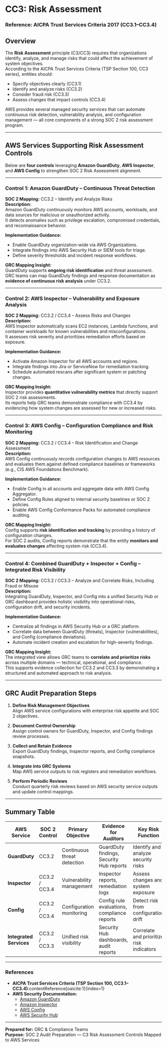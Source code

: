 # CC3: Risk Assessment 
 
### Reference: AICPA Trust Services Criteria 2017 (CC3.1–CC3.4)

## Overview
The **Risk Assessment** principle (C3/CC3) requires that organizations identify, analyze, and manage risks that could affect the achievement of system objectives.  
According to the AICPA Trust Services Criteria (TSP Section 100, CC3 series), entities should:
- Specify objectives clearly (CC3.1)
- Identify and analyze risks (CC3.2)
- Consider fraud risk (CC3.3)
- Assess changes that impact controls (CC3.4)

AWS provides several managed security services that can automate continuous risk detection, vulnerability analysis, and configuration management — all core components of a strong SOC 2 risk assessment program.

---

## AWS Services Supporting Risk Assessment Controls

Below are **four controls** leveraging **Amazon GuardDuty**, **AWS Inspector**, and **AWS Config** to strengthen SOC 2 Risk Assessment alignment.

---

### **Control 1: Amazon GuardDuty – Continuous Threat Detection**
**SOC 2 Mapping:** CC3.2 – Identify and Analyze Risks  
**Description:**  
Amazon GuardDuty continuously monitors AWS accounts, workloads, and data sources for malicious or unauthorized activity.  
It detects anomalies such as privilege escalation, compromised credentials, and reconnaissance behavior.

**Implementation Guidance:**  
- Enable GuardDuty organization-wide via AWS Organizations.  
- Integrate findings into AWS Security Hub or SIEM tools for triage.  
- Define severity thresholds and incident response workflows.  

**GRC Mapping Insight:**  
GuardDuty supports **ongoing risk identification** and threat assessment.  
GRC teams can map GuardDuty findings and response documentation as **evidence of continuous risk analysis** under CC3.2.

---

### **Control 2: AWS Inspector – Vulnerability and Exposure Analysis**
**SOC 2 Mapping:** CC3.2 / CC3.4 – Assess Risks and Changes  
**Description:**  
AWS Inspector automatically scans EC2 instances, Lambda functions, and container workloads for known vulnerabilities and misconfigurations.  
It assesses risk severity and prioritizes remediation efforts based on exposure.

**Implementation Guidance:**  
- Activate Amazon Inspector for all AWS accounts and regions.  
- Integrate findings into Jira or ServiceNow for remediation tracking.  
- Schedule automated rescans after significant system or patching changes.  

**GRC Mapping Insight:**  
Inspector provides **quantitative vulnerability metrics** that directly support SOC 2 risk assessments.  
Its reports help GRC teams demonstrate compliance with CC3.4 by evidencing how system changes are assessed for new or increased risks.

---

### **Control 3: AWS Config – Configuration Compliance and Risk Monitoring**
**SOC 2 Mapping:** CC3.2 / CC3.4 – Risk Identification and Change Assessment  
**Description:**  
AWS Config continuously records configuration changes to AWS resources and evaluates them against defined compliance baselines or frameworks (e.g., CIS AWS Foundations Benchmark).

**Implementation Guidance:**  
- Enable Config in all accounts and aggregate data with AWS Config Aggregator.  
- Define Config Rules aligned to internal security baselines or SOC 2 policies.  
- Enable AWS Config Conformance Packs for automated compliance auditing.  

**GRC Mapping Insight:**  
Config supports **risk identification and tracking** by providing a history of configuration changes.  
For SOC 2 audits, Config reports demonstrate that the entity **monitors and evaluates changes** affecting system risk (CC3.4).

---

### **Control 4: Combined GuardDuty + Inspector + Config – Integrated Risk Visibility**
**SOC 2 Mapping:** CC3.2 / CC3.3 – Analyze and Correlate Risks, Including Fraud or Misuse  
**Description:**  
Integrating GuardDuty, Inspector, and Config into a unified Security Hub or GRC dashboard provides holistic visibility into operational risks, configuration drift, and security incidents.

**Implementation Guidance:**  
- Centralize all findings in AWS Security Hub or a GRC platform.  
- Correlate data between GuardDuty (threats), Inspector (vulnerabilities), and Config (compliance deviations).  
- Automate incident creation and escalation for high-severity findings.  

**GRC Mapping Insight:**  
The integrated view allows GRC teams to **correlate and prioritize risks** across multiple domains — technical, operational, and compliance.  
This supports evidence collection for CC3.2 and CC3.3 by demonstrating a structured and automated approach to risk analysis.

---

## GRC Audit Preparation Steps

1. **Define Risk Management Objectives**  
   Align AWS service configurations with enterprise risk appetite and SOC 2 objectives.  

2. **Document Control Ownership**  
   Assign control owners for GuardDuty, Inspector, and Config findings review processes.  

3. **Collect and Retain Evidence**  
   Export GuardDuty findings, Inspector reports, and Config compliance snapshots.  

4. **Integrate into GRC Systems**  
   Map AWS service outputs to risk registers and remediation workflows.  

5. **Perform Periodic Reviews**  
   Conduct quarterly risk reviews based on AWS security service outputs and update control mappings.  

---

## Summary Table

| AWS Service | SOC 2 Control | Primary Objective | Evidence for Auditors | Key Risk Function |
|--------------|----------------|-------------------|------------------------|--------------------|
| **GuardDuty** | CC3.2 | Continuous threat detection | GuardDuty findings, Security Hub reports | Identify and analyze security risks |
| **Inspector** | CC3.2 / CC3.4 | Vulnerability management | Inspector reports, remediation logs | Assess changes and system exposure |
| **Config** | CC3.2 / CC3.4 | Configuration monitoring | Config rule evaluations, compliance reports | Detect risk from configuration drift |
| **Integrated Services** | CC3.2 / CC3.3 | Unified risk visibility | Security Hub dashboards, audit reports | Correlate and prioritize risk indicators |

---

### References
- **AICPA Trust Services Criteria (TSP Section 100, CC3.1–CC3.4)**:contentReference[oaicite:1]{index=1}  
- **AWS Security Documentation:**  
  - [Amazon GuardDuty](https://docs.aws.amazon.com/guardduty/latest/ug/)  
  - [Amazon Inspector](https://docs.aws.amazon.com/inspector/latest/user/)  
  - [AWS Config](https://docs.aws.amazon.com/config/latest/developerguide/)  
  - [AWS Security Hub](https://docs.aws.amazon.com/securityhub/latest/userguide/)  

---

**Prepared for:** GRC & Compliance Teams  
**Purpose:** SOC 2 Audit Preparation — C3 Risk Assessment Controls Mapped to AWS Services
